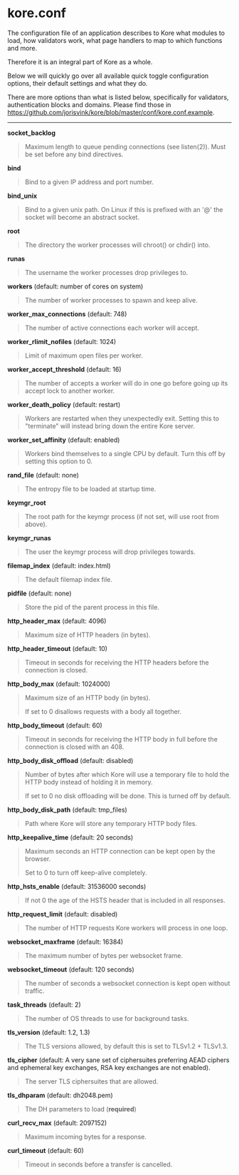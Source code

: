 # kore.conf

The configuration file of an application describes to Kore what modules to load, how validators work, what page handlers to map to which functions and more.

Therefore it is an integral part of Kore as a whole.

Below we will quickly go over all available quick toggle configuration options, their default settings and what they do.

There are more options than what is listed below, specifically for validators, authentication blocks and domains. Please find those in https://github.com/jorisvink/kore/blob/master/conf/kore.conf.example.

---

**socket_backlog**
> Maximum length to queue pending connections (see listen(2)). Must be set before any bind directives.

**bind**
> Bind to a given IP address and port number.

**bind_unix**
> Bind to a given unix path. On Linux if this is prefixed with an '@' the
> socket will become an abstract socket.

**root**
> The directory the worker processes will chroot() or chdir() into.

**runas**
> The username the worker processes drop privileges to.

**workers** (default: number of cores on system)
> The number of worker processes to spawn and keep alive.

**worker_max_connections** (default: 748)
> The number of active connections each worker will accept.

**worker_rlimit_nofiles** (default: 1024)
> Limit of maximum open files per worker.

**worker_accept_threshold** (default: 16)
> The number of accepts a worker will do in one go before going up its
> accept lock to another worker.

**worker_death_policy** (default: restart)
> Workers are restarted when they unexpectedly exit. Setting this to "terminate" will instead bring down the entire Kore server.

**worker_set_affinity** (default: enabled)
> Workers bind themselves to a single CPU by default. Turn this off by setting this option to 0.

**rand_file** (default: none)
> The entropy file to be loaded at startup time.

**keymgr_root**
> The root path for the keymgr process (if not set, will use root from above).

**keymgr_runas**
> The user the keymgr process will drop privileges towards.

**filemap_index** (default: index.html)
> The default filemap index file.

**pidfile** (default: none)
> Store the pid of the parent process in this file.

**http_header_max** (default: 4096)
> Maximum size of HTTP headers (in bytes).

**http_header_timeout** (default: 10)
>  Timeout in seconds for receiving the HTTP headers before the connection is closed.

**http_body_max** (default: 1024000)
> Maximum size of an HTTP body (in bytes).
> 
> If set to 0 disallows requests with a body all together.

**http_body_timeout** (default: 60)
> Timeout in seconds for receiving the HTTP body in full before the connection is closed with an 408.

**http_body_disk_offload** (default: disabled)
> Number of bytes after which Kore will use a temporary file to hold the HTTP body instead of holding it in memory.
> 
> If set to 0 no disk offloading will be done. This is turned off by default.

**http_body_disk_path** (default: tmp_files)
> Path where Kore will store any temporary HTTP body files.

**http_keepalive_time** (default: 20 seconds)
> Maximum seconds an HTTP connection can be kept open by the browser.
> 
> Set to 0 to turn off keep-alive completely.

**http_hsts_enable** (default: 31536000 seconds)
> If not 0 the age of the HSTS header that is included in all responses.

**http_request_limit** (default: disabled)
> The number of HTTP requests Kore workers will process in one loop.

**websocket_maxframe** (default: 16384)
> The maximum number of bytes per websocket frame.

**websocket_timeout** (default: 120 seconds)
> The number of seconds a websocket connection is kept open without traffic.

**task_threads** (default: 2)
> The number of OS threads to use for background tasks.

**tls_version** (default: 1.2, 1.3)
> The TLS versions allowed, by default this is set to TLSv1.2 + TLSv1.3.

**tls_cipher** (default: A very sane set of ciphersuites preferring AEAD ciphers and ephemeral key exchanges, RSA key exchanges are not enabled).
> The server TLS ciphersuites that are allowed.

**tls_dhparam** (default: dh2048.pem)
> The DH parameters to load (**required**)

**curl_recv_max** (default: 2097152)
> Maximum incoming bytes for a response.

**curl_timeout** (default: 60)
> Timeout in seconds before a transfer is cancelled.

